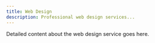```yaml
---
title: Web Design
description: Professional web design services...
---
```

Detailed content about the web design service goes here.

